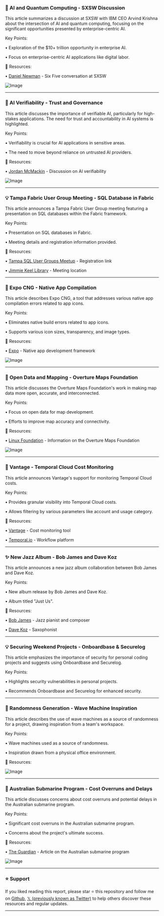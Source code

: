 ### 🤖 AI and Quantum Computing - SXSW Discussion

This article summarizes a discussion at SXSW with IBM CEO Arvind Krishna about the intersection of AI and quantum computing, focusing on the significant opportunities presented by enterprise-centric AI.

Key Points:

•  Exploration of the $10+ trillion opportunity in enterprise AI.

•  Focus on enterprise-centric AI applications like digital labor.


🔗 Resources:

• [Daniel Newman](https://x.com/danielnewmanUV) -  Six Five conversation at SXSW

![Image](https://pbs.twimg.com/media/GlycYvaWgAA3MCp?format=jpg&name=small)


---
### 🤖 AI Verifiability -  Trust and Governance

This article discusses the importance of verifiable AI, particularly for high-stakes applications.  The need for trust and accountability in AI systems is highlighted.

Key Points:

• Verifiability is crucial for AI applications in sensitive areas.

•  The need to move beyond reliance on untrusted AI providers.


🔗 Resources:

• [Jordan McMackin](https://x.com/jordanmmck) - Discussion on AI verifiability

![Image](https://pbs.twimg.com/media/GlyaaKvasAAIcHo?format=jpg&name=small)


---
### 💡 Tampa Fabric User Group Meeting - SQL Database in Fabric

This article announces a Tampa Fabric User Group meeting featuring a presentation on SQL databases within the Fabric framework.

Key Points:

• Presentation on SQL databases in Fabric.

•  Meeting details and registration information provided.


🔗 Resources:

• [Tampa SQL User Groups Meetup](https://meetup.com/tampa-sql-user-groups/) - Registration link

• [Jimmie Keel Library](https://aka.ms/tfab) - Meeting location

---
### 🚀 Expo CNG - Native App Compilation

This article describes Expo CNG, a tool that addresses various native app compilation errors related to app icons.

Key Points:

• Eliminates native build errors related to app icons.

• Supports various icon sizes, transparency, and image types.



🔗 Resources:

• [Expo](https://x.com/expo) -  Native app development framework

![Image](https://pbs.twimg.com/ext_tw_video_thumb/1899200801572311040/pu/img/Dqzo9dB-IoyiV7hA.jpg)


---
### 🤖 Open Data and Mapping - Overture Maps Foundation

This article discusses the Overture Maps Foundation's work in making map data more open, accurate, and interconnected.

Key Points:

•  Focus on open data for map development.

•  Efforts to improve map accuracy and connectivity.



🔗 Resources:

• [Linux Foundation](https://x.com/linuxfoundation) -  Information on the Overture Maps Foundation

![Image](https://pbs.twimg.com/media/GlyBvZLWgAAG4Fl?format=jpg&name=small)


---
### 🚀 Vantage - Temporal Cloud Cost Monitoring

This article announces Vantage's support for monitoring Temporal Cloud costs.

Key Points:

• Provides granular visibility into Temporal Cloud costs.

• Allows filtering by various parameters like account and usage category.


🔗 Resources:

• [Vantage](https://x.com/JoinVantage) - Cost monitoring tool

• [Temporal.io](https://x.com/temporalio) - Workflow platform


---
### ✨ New Jazz Album - Bob James and Dave Koz

This article announces a new jazz album collaboration between Bob James and Dave Koz.

Key Points:

• New album release by Bob James and Dave Koz.

•  Album titled "Just Us".


🔗 Resources:

• [Bob James](https://x.com/BobJamesMusic) - Jazz pianist and composer

• [Dave Koz](https://x.com/DaveKozMusic) - Saxophonist


---
### 💡 Securing Weekend Projects - Onboardbase & Securelog

This article emphasizes the importance of security for personal coding projects and suggests using Onboardbase and Securelog.

Key Points:

•  Highlights security vulnerabilities in personal projects.

•  Recommends Onboardbase and Securelog for enhanced security.


---
### 🤖 Randomness Generation - Wave Machine Inspiration

This article describes the use of wave machines as a source of randomness for a project, drawing inspiration from a team's workspace.

Key Points:

•  Wave machines used as a source of randomness.

•  Inspiration drawn from a physical office environment.


🔗 Resources:


![Image](https://pbs.twimg.com/ext_tw_video_thumb/1899225961658281984/pu/img/DbKchv08BB7gJAvi.jpg)


---
### 🤖 Australian Submarine Program - Cost Overruns and Delays

This article discusses concerns about cost overruns and potential delays in the Australian submarine program.

Key Points:

• Significant cost overruns in the Australian submarine program.

•  Concerns about the project's ultimate success.


🔗 Resources:

• [The Guardian](https://theguardian.com/world/2025/mar/07/surface-tension-could-the-promised-aukus-nuclear-submarines-simply-never-be-handed-over-to-australia) - Article on the Australian submarine program

![Image](https://pbs.twimg.com/media/GlwtWGgXwAADj0o?format=jpg&name=small)


---

### ⭐️ Support

If you liked reading this report, please star ⭐️ this repository and follow me on [Github](https://github.com/Drix10), [𝕏 (previously known as Twitter)](https://x.com/DRIX_10_) to help others discover these resources and regular updates.

---